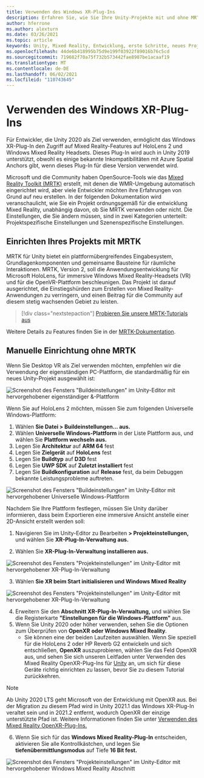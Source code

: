 ```yaml
---
title: Verwenden des Windows XR-Plug-Ins
description: Erfahren Sie, wie Sie Ihre Unity-Projekte mit und ohne MRTK mithilfe der Windows XR-Unterstützung einrichten.
author: hferrone
ms.author: alexturn
ms.date: 03/26/2021
ms.topic: article
keywords: Unity, Mixed Reality, Entwicklung, erste Schritte, neues Projekt, Windows Mixed Reality, UWP, XR, Leistung, Legacy, Mrtk, Fenster
ms.openlocfilehash: 44de6b418995b75d9e199f03922f89016b76c5cd
ms.sourcegitcommit: 719682f70a75f732b573442fae8987be1acaaf19
ms.translationtype: MT
ms.contentlocale: de-DE
ms.lasthandoff: 06/02/2021
ms.locfileid: "110743645"
---
```

# <a name="using-windows-xr-plugin"></a>Verwenden des Windows XR-Plug-Ins

Für Entwickler, die Unity 2020 als Ziel verwenden, ermöglicht das Windows XR-Plug-In den Zugriff auf Mixed Reality-Features auf HoloLens 2 und Windows Mixed Reality Headsets.  Dieses Plug-In wird auch in Unity 2019 unterstützt, obwohl es einige bekannte Inkompatibilitäten mit Azure Spatial Anchors gibt, wenn dieses Plug-In für diese Version verwendet wird.

Microsoft und die Community haben OpenSource-Tools wie das [Mixed Reality Toolkit (MRTK)](https://microsoft.github.io/MixedRealityToolkit-Unity/Documentation/Installation.html) erstellt, mit denen die WMR-Umgebung automatisch eingerichtet wird, aber viele Entwickler möchten ihre Erfahrungen von Grund auf neu erstellen.  In der folgenden Dokumentation wird veranschaulicht, wie Sie ein Projekt ordnungsgemäß für die entwicklung Mixed Reality, unabhängig davon, ob Sie MRTK verwenden oder nicht.  Die Einstellungen, die Sie ändern müssen, sind in zwei Kategorien unterteilt: Projektspezifische Einstellungen und Szenenspezifische Einstellungen.

## <a name="setting-up-your-project-with-mrtk"></a>Einrichten Ihres Projekts mit MRTK

MRTK für Unity bietet ein plattformübergreifendes Eingabesystem, Grundlagenkomponenten und gemeinsame Bausteine für räumliche Interaktionen. MRTK, Version 2, soll die Anwendungsentwicklung für Microsoft HoloLens, für immersive Windows Mixed Reality-Headsets (VR) und für die OpenVR-Plattform beschleunigen. Das Projekt ist darauf ausgerichtet, die Einstiegshürden zum Erstellen von Mixed Reality-Anwendungen zu verringern, und einen Beitrag für die Community auf diesem stetig wachsenden Gebiet zu leisten.

> [!div class="nextstepaction"]
> [Probieren Sie unsere MRTK-Tutorials aus](./tutorials/mr-learning-base-02.md?tabs=winxr)

Weitere Details zu Features finden Sie in der [MRTK-Dokumentation](/windows/mixed-reality/mrtk-unity).

## <a name="manual-setup-without-mrtk"></a>Manuelle Einrichtung ohne MRTK

Wenn Sie Desktop VR als Ziel verwenden möchten, empfehlen wir die Verwendung der eigenständigen PC-Plattform, die standardmäßig für ein neues Unity-Projekt ausgewählt ist:

![Screenshot des Fensters "Buildeinstellungen" im Unity-Editor mit hervorgehobener eigenständiger &-Plattform](images/wmr-config-img-3.png)

Wenn Sie auf HoloLens 2 möchten, müssen Sie zum folgenden Universelle Windows-Plattform:

1.  Wählen **Sie Datei > Buildeinstellungen... aus.**
2.  Wählen **Universelle Windows-Plattform** in der Liste Plattform aus, und wählen Sie **Plattform wechseln aus.**
3.  Legen Sie **Architektur** auf **ARM 64** fest
4.  Legen Sie **Zielgerät** auf **HoloLens** fest
5.  Legen Sie **Buildtyp** auf **D3D** fest
6.  Legen Sie **UWP SDK** auf **Zuletzt installiert** fest
7.  Legen Sie **Buildkonfiguration** auf **Release** fest, da beim Debuggen bekannte Leistungsprobleme auftreten.

![Screenshot des Fensters "Buildeinstellungen" im Unity-Editor mit hervorgehobener Universelle Windows-Plattform](images/wmr-config-img-4.png)

Nachdem Sie Ihre Plattform festlegen, müssen Sie [](../../design/app-views.md) Unity darüber informieren, dass beim Exportieren eine immersive Ansicht anstelle einer 2D-Ansicht erstellt werden soll:

1. Navigieren Sie im Unity-Editor zu Bearbeiten **> Projekteinstellungen,** und wählen Sie **XR-Plug-In-Verwaltung aus.**

2. Wählen Sie **XR-Plug-In-Verwaltung installieren aus.**

![Screenshot des Fensters "Projekteinstellungen" im Unity-Editor mit hervorgehobener XR-Plug-In-Verwaltung](images/wmr-config-img-5.png)

3. Wählen **Sie XR beim Start initialisieren und Windows Mixed Reality** 

![Screenshot des Fensters "Projekteinstellungen" im Unity-Editor mit hervorgehobener XR-Plug-In-Verwaltung](images/wmr-config-img-7.png)

4. Erweitern Sie den **Abschnitt XR-Plug-In-Verwaltung,** und wählen Sie die Registerkarte **"Einstellungen für die Windows-Plattform"** aus.
5. Wenn Sie Unity 2020 oder höher verwenden, sehen Sie die Optionen zum Überprüfen von **OpenXR** **oder Windows Mixed Reality**. 
    * Sie können eine der beiden Laufzeiten auswählen.  Wenn Sie speziell für die HoloLens 2 oder HP Reverb G2 entwickeln und sich entschließen, **OpenXR** auszuprobieren, wählen Sie das Feld OpenXR aus, und sehen Sie sich unseren Leitfaden unter Verwenden des Mixed Reality OpenXR-Plug-Ins für [Unity](openxr-getting-started.md) an, um sich für diese Geräte richtig einrichten zu lassen, bevor Sie zu diesem Tutorial zurückkehren.

> [!NOTE]
> Ab Unity 2020 LTS geht Microsoft von der Entwicklung mit OpenXR aus.  Bei der Migration zu diesem Pfad wird in Unity 2021.1 das Windows XR-Plug-In veraltet sein und in 2021.2 entfernt, wodurch OpenXR der einzige unterstützte Pfad ist. Weitere Informationen finden Sie unter [Verwenden des Mixed Reality OpenXR-Plug-Ins.](openxr-getting-started.md)

6. Wenn Sie sich für das **Windows Mixed Reality-Plug-In** entscheiden, aktivieren Sie alle Kontrollkästchen, und legen Sie **tiefenübermittlungsmodus** auf Tiefe **16 Bit fest.**

![Screenshot des Fensters "Projekteinstellungen" im Unity-Editor mit hervorgehobener Windows Mixed Reality Abschnitt](images/wmr-config-img-8.png)